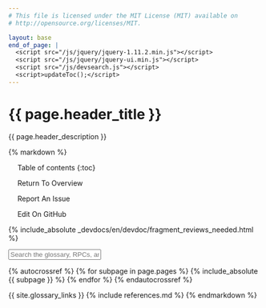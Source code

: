 ```yaml
---
# This file is licensed under the MIT License (MIT) available on
# http://opensource.org/licenses/MIT.

layout: base
end_of_page: |
  <script src="/js/jquery/jquery-1.11.2.min.js"></script>
  <script src="/js/jquery/jquery-ui.min.js"></script>
  <script src="/js/devsearch.js"></script>
  <script>updateToc();</script>
---
```

<link rel="stylesheet" href="/css/jquery-ui.min.css">

<h1>{{ page.header_title }}</h1>
<p class="summary">{{ page.header_description }}</p>

{% markdown %}
<div markdown="1" id="toc" class="toc"><div markdown="1">

* Table of contents
{:toc}

<ul class="goback"><li><a href="/en/developer-documentation">Return To Overview</a></li></ul>
<ul class="reportissue"><li><a href="https://github.com/bitcoin-dot-org/bitcoin.org/issues/new" onmouseover="updateIssue(event);">Report An Issue</a></li></ul>
<ul class="editsource"><li><a href="https://github.com/bitcoin-dot-org/bitcoin.org/tree/master/_includes" onmouseover="updateSource(event);">Edit On GitHub</a></li></ul>

</div></div>
<div markdown="1" class="toccontent">

{% include_absolute _devdocs/en/devdoc/fragment_reviews_needed.html %}

<input id="glossary_term" class="glossary_term" placeholder="Search the glossary, RPCs, and more">

{% autocrossref %}
{% for subpage in page.pages %}
{% include_absolute {{ subpage }} %}
{% endfor %}
{% endautocrossref %}

{{ site.glossary_links }}
{% include references.md %}
{% endmarkdown %}

</div>
